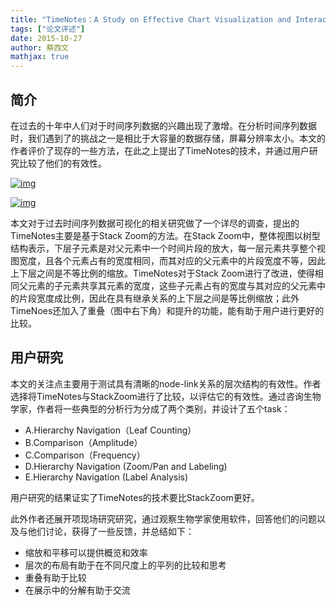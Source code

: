 ```yaml
---
title: "TimeNotes：A Study on Effective Chart Visualization and Interaction Techniques for Time-Series Data"
tags: ["论文评述"]
date: 2015-10-27
author: 蔡西文
mathjax: true
---
```


## 简介

在过去的十年中人们对于时间序列数据的兴趣出现了激增。在分析时间序列数据时，我们遇到了的挑战之一是相比于大容量的数据存储，屏幕分辨率太小。本文的作者评价了现存的一些方法，在此之上提出了TimeNotes的技术，并通过用户研究比较了他们的有效性。

[![img](http://www.cad.zju.edu.cn/home/vagblog/wp-content/uploads/2015/10/%E5%9B%BE%E7%89%8721.png)](http://www.cad.zju.edu.cn/home/vagblog/wp-content/uploads/2015/10/图片21.png)



[![img](http://www.cad.zju.edu.cn/home/vagblog/wp-content/uploads/2015/10/%E5%9B%BE%E7%89%8712.png)](http://www.cad.zju.edu.cn/home/vagblog/wp-content/uploads/2015/10/图片12.png)

本文对于过去时间序列数据可视化的相关研究做了一个详尽的调查，提出的TimeNotes主要是基于Stack Zoom的方法。在Stack Zoom中，整体视图以树型结构表示，下层子元素是对父元素中一个时间片段的放大，每一层元素共享整个视图宽度，且各个元素占有的宽度相同，而其对应的父元素中的片段宽度不等，因此上下层之间是不等比例的缩放。TimeNotes对于Stack Zoom进行了改进，使得相同父元素的子元素共享其元素的宽度，这些子元素占有的宽度与其对应的父元素中的片段宽度成比例，因此在具有继承关系的上下层之间是等比例缩放；此外TimeNoes还加入了重叠（图中右下角）和提升的功能，能有助于用户进行更好的比较。

## 用户研究

本文的关注点主要用于测试具有清晰的node-link关系的层次结构的有效性。作者选择将TimeNotes与StackZoom进行了比较，以评估它的有效性。通过咨询生物学家，作者将一些典型的分析行为分成了两个类别，并设计了五个task：



- A.Hierarchy Navigation（Leaf Counting）
- B.Comparison（Amplitude）
- C.Comparison（Frequency）
- D.Hierarchy Navigation (Zoom/Pan and Labeling)
- E.Hierarchy Navigation (Label Analysis)

用户研究的结果证实了TimeNotes的技术要比StackZoom更好。

此外作者还展开项现场研究研究，通过观察生物学家使用软件，回答他们的问题以及与他们讨论，获得了一些反馈，并总结如下：



- 缩放和平移可以提供概览和效率
- 层次的布局有助于在不同尺度上的平列的比较和思考
- 重叠有助于比较
- 在展示中的分解有助于交流